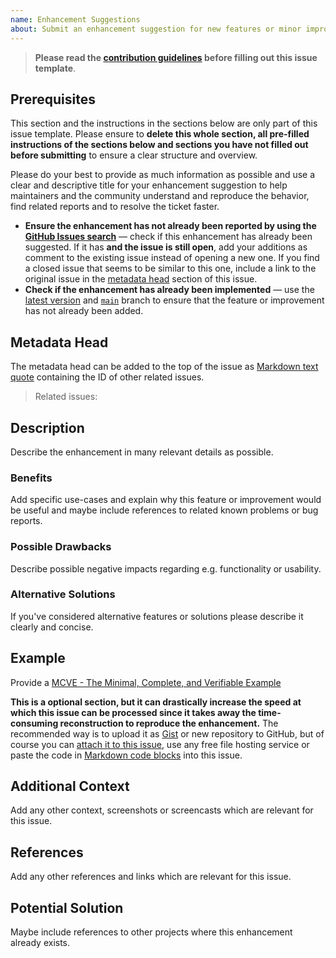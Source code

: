 ```yaml
---
name: Enhancement Suggestions
about: Submit an enhancement suggestion for new features or minor improvements to existing functionality
---
```


<!-- Click on the "Preview" tab to render the instructions in a more readable format -->

> **Please read the [contribution guidelines](https://github.com/svengreb/wand/blob/main/contributing.md) before filling out this issue template**.

## Prerequisites

This section and the instructions in the sections below are only part of this issue template. Please ensure to **delete this whole section, all pre-filled instructions of the sections below and sections you have not filled out before submitting** to ensure a clear structure and overview.

Please do your best to provide as much information as possible and use a clear and descriptive title for your enhancement suggestion to help maintainers and the community understand and reproduce the behavior, find related reports and to resolve the ticket faster.

- **Ensure the enhancement has not already been reported by using the [GitHub Issues search](https://github.com/svengreb/wand/issues)** — check if this enhancement has already been suggested. If it has **and the issue is still open**, add your additions as comment to the existing issue instead of opening a new one. If you find a closed issue that seems to be similar to this one, include a link to the original issue in the [metadata head](#metadata-head) section of this issue.
- **Check if the enhancement has already been implemented** — use the [latest version](https://github.com/svengreb/wand/releases/latest) and [`main`](https://github.com/svengreb/wand/tree/main) branch to ensure that the feature or improvement has not already been added.

## Metadata Head

The metadata head can be added to the top of the issue as [Markdown text quote](https://docs.github.com/en/github/writing-on-github/basic-writing-and-formatting-syntax) containing the ID of other related issues.

> Related issues:

## Description

Describe the enhancement in many relevant details as possible.

### Benefits

Add specific use-cases and explain why this feature or improvement would be useful and maybe include references to related known problems or bug reports.

### Possible Drawbacks

Describe possible negative impacts regarding e.g. functionality or usability.

### Alternative Solutions

If you've considered alternative features or solutions please describe it clearly and concise.

## Example

Provide a [MCVE - The Minimal, Complete, and Verifiable Example](https://github.com/svengreb/wand/blob/main/contributing.md#mcve)

**This is a optional section, but it can drastically increase the speed at which this issue can be processed since it takes away the time-consuming reconstruction to reproduce the enhancement.**
The recommended way is to upload it as [Gist](https://gist.github.com) or new repository to GitHub, but of course you can [attach it to this issue](https://docs.github.com/en/github/managing-your-work-on-github/file-attachments-on-issues-and-pull-requests), use any free file hosting service or paste the code in [Markdown code blocks](https://docs.github.com/en/github/writing-on-github/basic-writing-and-formatting-syntax) into this issue.

## Additional Context

Add any other context, screenshots or screencasts which are relevant for this issue.

## References

Add any other references and links which are relevant for this issue.

## Potential Solution

Maybe include references to other projects where this enhancement already exists.
